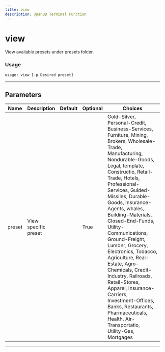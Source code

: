 ```yaml
---
title: view
description: OpenBB Terminal Function
---
```


# view

View available presets under presets folder.

### Usage

```python
usage: view [-p Desired preset]
```

---

## Parameters

| Name | Description | Default | Optional | Choices |
| ---- | ----------- | ------- | -------- | ------- |
| preset | View specific preset |  | True | Gold-Silver, Personal-Credit, Business-Services, Furniture, Mining, Brokers, Wholesale-Trade, Manufacturing, Nondurable-Goods, Legal, template, Constructio, Retail-Trade, Hotels, Professional-Services, Guided-Missiles, Durable-Goods, Insurance-Agents, whales, Building-Materials, Closed-End-Funds, Utility-Communications, Ground-Freight, Lumber, Grocery, Electronics, Tobacco, Agriculture, Real-Estate, Agro-Chemicals, Credit-Industry, Railroads, Retail-Stores, Apparel, Insurance-Carriers, Investment-Offices, Banks, Restaurants, Pharmaceuticals, Health, Air-Transportatio, Utility-Gas, Mortgages |
---

